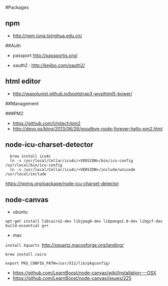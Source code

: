 #Packages

## npm

* <http://npm.tuna.tsinghua.edu.cn/>


##Auth

* passport <http://passportjs.org/>

* oauth2 : <http://kejibo.com/oauth2/>



## html editor

* <http://waxolunist.github.io/bootstrap3-wysihtml5-bower/>



##Management

###PM2

* <https://github.com/Unitech/pm2>
* <http://devo.ps/blog/2013/06/26/goodbye-node-forever-hello-pm2.html>

## node-icu-charset-detector

```
  brew install icu4c
  ln -s /usr/local/Cellar/icu4c/<VERSION>/bin/icu-config /usr/local/bin/icu-config
  ln -s /usr/local/Cellar/icu4c/<VERSION>/include/unicode /usr/local/include

```
<https://npmjs.org/package/node-icu-charset-detector>


## node-canvas

* ubuntu

`apt-get install libcairo2-dev libjpeg8-dev libpango1.0-dev libgif-dev build-essential g++`

* mac



`install Xquartz `<http://xquartz.macosforge.org/landing/>

`brew install cairo`

`export PKG_CONFIG_PATH=/usr/X11/lib/pkgconfig/`

* <https://github.com/LearnBoost/node-canvas/wiki/Installation---OSX>
* <https://github.com/LearnBoost/node-canvas/issues/225>
